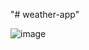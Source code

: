 "# weather-app" 

![image](https://github.com/DarkKnight-Manoj/weather-app/assets/87892519/ecbc47a6-248b-40ff-8657-a5b4f266071c)
